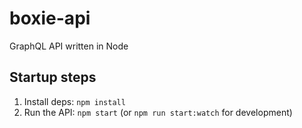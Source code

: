 # boxie-api

GraphQL API written in Node

## Startup steps

1. Install deps: `npm install`
2. Run the API: `npm start` (or `npm run start:watch` for development)
